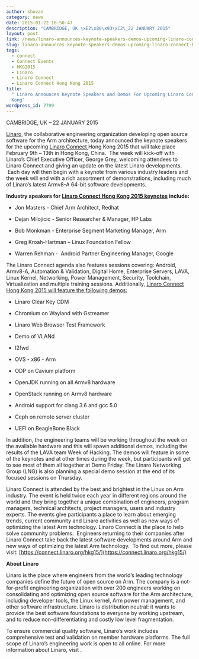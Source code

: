 ```yaml
---
author: shovan
category: news
date: 2015-01-22 16:50:47
description: "CAMBRIDGE, UK \xE2\x80\x93\xC2\_22 JANUARY 2015"
layout: post
link: /news/linaro-announces-keynote-speakers-demos-upcoming-linaro-connect-hong-kong/
slug: linaro-announces-keynote-speakers-demos-upcoming-linaro-connect-hong-kong
tags:
  - connect
  - Connect Events
  - HKG2015
  - Linaro
  - Linaro Connect
  - Linaro Connect Hong Kong 2015
title:
  " Linaro Announces Keynote Speakers and Demos For Upcoming Linaro Connect Hong
  Kong"
wordpress_id: 7799
---
```


CAMBRIDGE, UK – 22 JANUARY 2015

[Linaro](/), the collaborative engineering organization developing open source software for the Arm architecture, today announced the keynote speakers for the upcoming [Linaro Connect ](https://connect.linaro.org/hkg15/)Hong Kong 2015 that will take place February 9th – 13th in Hong Kong, China.  The week will kick-off with Linaro’s Chief Executive Officer, George Grey, welcoming attendees to Linaro Connect and giving an update on the latest Linaro developments.  Each day will then begin with a keynote from various industry leaders and the week will end with a rich assortment of demonstrations, including much of Linaro’s latest Armv8-A 64-bit software developments.

**Industry speakers for** [**Linaro Connect Hong Kong 2015 keynotes**](https://connect.linaro.org/hkg15/) **include:**

- Jon Masters - Chief Arm Architect, Redhat

- Dejan Milojicic - Senior Researcher & Manager, HP Labs

- Bob Monkman - Enterprise Segment Marketing Manager, Arm

- Greg Kroah-Hartman – Linux Foundation Fellow

- Warren Rehman -  Android Partner Engineering Manager, Google

The Linaro Connect agenda also features sessions covering: Android, Armv8-A, Automation & Validation, Digital Home, Enterprise Servers, LAVA, Linux Kernel, Networking, Power Management, Security, Toolchain, Virtualization and multiple training sessions. Additionally, [Linaro Connect Hong Kong 2015 will feature the following demos: ](https://connect.linaro.org/hkg15/)

- Linaro Clear Key CDM

- Chromium on Wayland with Gstreamer

- Linaro Web Browser Test Framework

- Demo of VLANd

- l2fwd

- OVS - x86 - Arm

- ODP on Cavium platform

- OpenJDK running on all Armv8 hardware

- OpenStack running on Armv8 hardware

- Android support for clang 3.6 and gcc 5.0

- Ceph on remote server cluster

- UEFI on BeagleBone Black

In addition, the engineering teams will be working throughout the week on the available hardware and this will spawn additional demos, including the results of the LAVA team Week of Hacking. The demos will feature in some of the keynotes and at other times during the week, but participants will get to see most of them all together at Demo Friday. The Linaro Networking Group (LNG) is also planning a special demo session at the end of its focused sessions on Thursday.

Linaro Connect is attended by the best and brightest in the Linux on Arm industry. The event is held twice each year in different regions around the world and they bring together a unique combination of engineers, program managers, technical architects, project managers, users and industry experts. The events give participants a place to learn about emerging trends, current community and Linaro activities as well as new ways of optimizing the latest Arm technology. Linaro Connect is _the_ place to help solve community problems.  Engineers returning to their companies after Linaro Connect take back the latest software developments around Arm and new ways of optimizing the latest Arm technology.  To find out more, please visit: [https://connect.linaro.org/hkg15/](https://connect.linaro.org/hkg15/)

**About Linaro**

Linaro is the place where engineers from the world’s leading technology companies define the future of open source on Arm. The company is a not-for-profit engineering organization with over 200 engineers working on consolidating and optimizing open source software for the Arm architecture, including developer tools, the Linux kernel, Arm power management, and other software infrastructure. Linaro is distribution neutral: it wants to provide the best software foundations to everyone by working upstream, and to reduce non-differentiating and costly low level fragmentation.

To ensure commercial quality software, Linaro’s work includes comprehensive test and validation on member hardware platforms. The full scope of Linaro’s engineering work is open to all online. For more information about Linaro, visit []().
